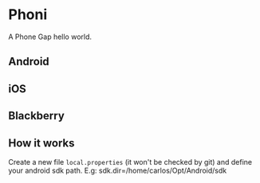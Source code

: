 # Phoni

A Phone Gap hello world.

## Android

## iOS

## Blackberry

## How it works

Create a new file `local.properties` (it won't be checked by git) and define
your android sdk path. E.g:
    sdk.dir=/home/carlos/Opt/Android/sdk



